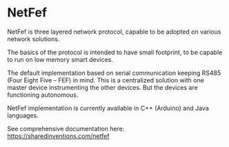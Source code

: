 # NetFef
NetFef is three layered network protocol, capable to be adopted on various network solutions.

The basics of the protocol is intended to have small footprint, to be capable to run on low memory smart devices.

The default implementation based on serial communication keeping RS485 (Four Eight Five – FEF) in mind. This is a centralized solution with one master device instrumenting the other devices. But the devices are functioning autonomous.

NetFef implementation is currently available in C++ (Arduino) and Java languages.

See comprehensive documentation here: https://sharedinventions.com/netfef
